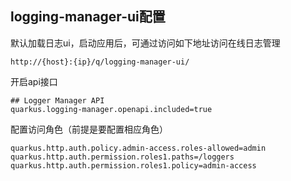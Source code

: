 ## logging-manager-ui配置

默认加载日志ui，启动应用后，可通过访问如下地址访问在线日志管理

    http://{host}:{ip}/q/logging-manager-ui/

开启api接口

    ## Logger Manager API
    quarkus.logging-manager.openapi.included=true

配置访问角色（前提是要配置相应角色）

    quarkus.http.auth.policy.admin-access.roles-allowed=admin
    quarkus.http.auth.permission.roles1.paths=/loggers
    quarkus.http.auth.permission.roles1.policy=admin-access